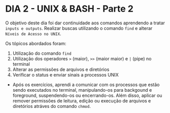 # DIA 2 - UNIX & BASH - Parte 2

O objetivo deste dia foi dar continuidade aos comandos aprendendo a tratar `inputs e outputs`. Realizar buscas utilizando o comando `find` e alterar `Níveis de Acesso no UNIX`.

Os tópicos abordados foram:

1. Utilização do comando `find`
2. Utilização dos operadores `>` (maior), `>>` (maior maior) e `|` (pipe) no terminal
3. Alterar as permissões de arquivos e diretórios
4. Verificar o status e enviar sinais a processos UNIX


- Após os exercícios, aprendi a comunicar com os processos que estão sendo executados no terminal, manipulando-os para backgound e foreground, suspendendo-os ou encerrando-os. Além disso, aplicar ou remover permissões de leitura, edição ou execução de arquivos e diretórios atráves do comando `chmod`.
